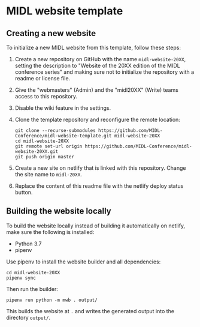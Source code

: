 # MIDL website template

## Creating a new website

To initialize a new MIDL website from this template, follow these steps:

1. Create a new repository on GitHub with the name `midl-website-20XX`,
setting the description to "Website of the 20XX edition of the MIDL conference series" and making sure not to initialize the
repository with a readme or license file.

2. Give the "webmasters" (Admin) and the "midl20XX" (Write) teams access to this repository.

3. Disable the wiki feature in the settings.

4. Clone the template repository and reconfigure the remote location:

   ```
   git clone --recurse-submodules https://github.com/MIDL-Conference/midl-website-template.git midl-website-20XX
   cd midl-website-20XX
   git remote set-url origin https://github.com/MIDL-Conference/midl-website-20XX.git
   git push origin master
   ```

5. Create a new site on netlify that is linked with this repository. Change the site name to `midl-20XX`.

6. Replace the content of this readme file with the netlify deploy status button.

## Building the website locally

To build the website locally instead of building it automatically on netlify, make sure the following is installed:

* Python 3.7
* pipenv

Use pipenv to install the website builder and all dependencies:

```
cd midl-website-20XX
pipenv sync
```

Then run the builder:

```
pipenv run python -m mwb . output/
```

This builds the website at `.` and writes the generated output into the directory `output/`.